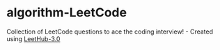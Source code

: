 # algorithm-LeetCode
Collection of LeetCode questions to ace the coding interview! - Created using [LeetHub-3.0](https://github.com/raphaelheinz/LeetHub-3.0)
